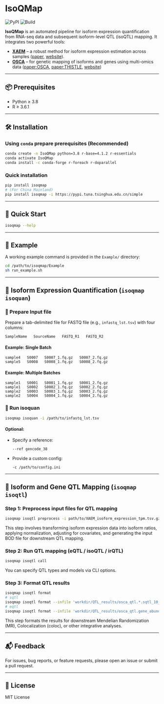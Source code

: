 # IsoQMap

![PyPI](https://img.shields.io/pypi/v/isoqmap)
![Build](https://img.shields.io/badge/build-passing-brightgreen)


**IsoQMap** is an automated pipeline for isoform expression quantification from RNA-seq data and subsequent isoform-level QTL (isoQTL) mapping. It integrates two powerful tools:

- **[XAEM](https://github.com/WenjiangDeng/XAEM)** – a robust method for isoform expression estimation across samples ([paper](https://academic.oup.com/bioinformatics/article/36/3/805/5545974), [website](https://www.meb.ki.se/sites/biostatwiki/xaem)).
- **[OSCA](https://yanglab.westlake.edu.cn/software/osca/)** – for genetic mapping of isoforms and genes using multi-omics data ([paper:OSCA](https://pubmed.ncbi.nlm.nih.gov/31138268/), [paper:THISTLE](https://www.nature.com/articles/s41588-022-01154-4), [website](https://yanglab.westlake.edu.cn/software/osca/))

---

## 📦 Prerequisites

- Python ≥ 3.8
- R ≥ 3.6.1

---

## 🛠️ Installation

### Using `conda` prepare prerequisites (Recommended)
```bash
conda create -n IsoQMap python=3.8 r-base=4.1.2 r-essentials
conda activate IsoQMap
conda install -c conda-forge r-foreach r-doparallel
```

### Quick installation
```bash
pip install isoqmap
# (For China Mainland)
pip install isoqmap -i https://pypi.tuna.tsinghua.edu.cn/simple
```

---

## 🚀 Quick Start

```bash
isoqmap --help
```

---

## 📁 Example

A working example command is provided in the `Example/` directory:

```bash
cd /path/to/isoqmap/Example
sh run_example.sh
```

---

## 🔬 Isoform Expression Quantification (`isoqmap isoquan`)

### 🔹 Prepare Input file

Prepare a tab-delimited file for FASTQ file (e.g., `infastq_lst.tsv`) with four columns:

```
SampleName   SourceName   FASTQ_R1   FASTQ_R2
```

#### Example: Single Batch
```
sample4   S0007   S0007_1.fq.gz   S0007_2.fq.gz
sample5   S0008   S0008_1.fq.gz   S0008_2.fq.gz
```

#### Example: Multiple Batches

```
sample1   S0001   S0001_1.fq.gz   S0001_2.fq.gz
sample1   S0002   S0002_1.fq.gz   S0002_2.fq.gz
sample2   S0003   S0003_1.fq.gz   S0003_2.fq.gz
sample2   S0004   S0004_1.fq.gz   S0004_2.fq.gz
```

### 🔹 Run isoquan 

```bash
isoqmap isoquan -i /path/to/infastq_lst.tsv
```

#### Optional:

- Specify a reference:
  ```bash
  --ref gencode_38
  ```
- Provide a custom config:
  ```bash
  -c /path/to/config.ini
  ```
---

## 🧬 Isoform and Gene QTL Mapping (`isoqmap isoqtl`)

### Step 1: Preprocess input files for QTL mapping
```bash
isoqmap isoqtl preprocess -i path/to/XAEM_isoform_expression_tpm.tsv.gz --isoform-ratio --ref gencode_38 --covariates /path/to/QTL_covariates.tsv
```
This step involves transforming isoform expression data into isoform ratios, applying normalization, adjusting for covariates, and generating the input BOD file for downstream QTL mapping.

### Step 2: Run QTL mapping (eQTL / isoQTL / irQTL)
```bash
isoqmap isoqtl call 
```
You can specify QTL types and models via CLI options.


### Step 3: Format QTL results
```bash
isoqmap isoqtl format 
# sqtl
isoqmap isoqtl format --infile 'workdir/QTL_results/osca_qtl.*.sqtl_10_*_isoform_eQTL_effect.txt.gz' --mode sqtl --ref gencode_38 --id2rs-file path/to/anno_into.tsv.gz
# eqtl 
isoqmap isoqtl format --infile 'workdir/QTL_results/osca_qtl.gene_abundance.eqtl_10_*.besd' --mode eqtl --ref gencode_38 --id2rs-file path/to/anno_into.tsv.gz
```
This step formats the results for downstream Mendelian Randomization (MR), Colocalization (coloc), or other integrative analyses.

---

## 📬 Feedback

For issues, bug reports, or feature requests, please open an issue or submit a pull request.

---

## 📄 License

MIT License